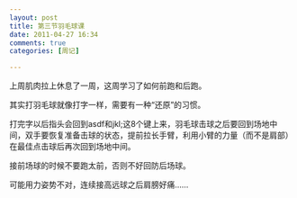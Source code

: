 ```yaml
---
layout: post
title: 第三节羽毛球课
date: 2011-04-27 16:34
comments: true
categories: [周记]

---
```


上周肌肉拉上休息了一周，这周学习了如何前跑和后跑。

其实打羽毛球就像打字一样，需要有一种“还原”的习惯。

打完字以后指头会回到asdf和jkl;这8个键上来，羽毛球击球之后要回到场地中间，双手要恢复准备击球的状态，提前拉长手臂，利用小臂的力量（而不是肩部）在最佳点击球后再次回到场地中间。

接前场球的时候不要跑太前，否则不好回防后场球。

可能用力姿势不对，连续接高远球之后肩膀好痛……

